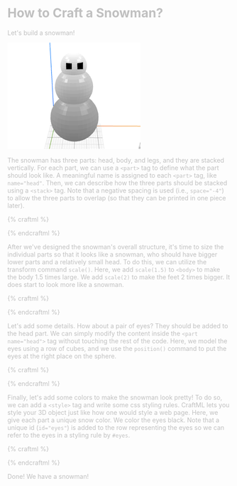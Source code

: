 # How to Craft a Snowman?

Let's build a snowman!

![objective](objective.png)

The snowman has three parts: head, body, and legs, and they are stacked vertically.
For each part, we can use a `<part>` tag to define what the part should look like.
A meaningful name is assigned to each `<part>` tag, like `name="head"`. Then, we
can describe how the three parts should be stacked using a `<stack>` tag. Note
that a negative spacing is used (i.e., `space="-4"`) to allow the three parts to
overlap (so that they can be printed in one piece later).

{% craftml %}
<part name="head">
  <sphere/>
</part>
<part name="body">
  <sphere/>
</part>
<part name="legs">
  <sphere/>
</part>

<stack spacing="-4">
  <head/>
  <body/>
  <legs/>
</stack>
{% endcraftml %}

After we've designed the snowman's overall structure, it's time to size the individual
parts so that it looks like a snowman, who should have bigger lower parts and
a relatively small head. To do this, we can utilize the transform command `scale()`.
Here, we add `scale(1.5)` to `<body>` to make the body 1.5 times large. We add
`scale(2)` to make the feet 2 times bigger. It does start to look more like a snowman.

{% craftml %}
<part name="head">
  <sphere/>
</part>
<part name="body">
  <sphere/>
</part>
<part name="legs">
  <sphere/>
</part>

<stack spacing="-4">
  <head/>
  <body t="scale(1.5)"/>
  <legs t="scale(2)"/>
</stack>
{% endcraftml %}

Let's add some details. How about a pair of eyes? They should be added to
the head part. We can simply modify the content inside the `<part name="head">`
tag without touching the rest of the code. Here, we model the eyes using
a row of cubes, and we use the `position()` command to put the eyes
at the right place on the sphere.

{% craftml %}
<part name="head">
  <sphere/>
  <row spacing="2" t="position(2.5 8 5)">
    <cube size="2 2 2"/>
    <cube size="2 2 2"/>
  </row>
</part>
<part name="body">
  <sphere/>
</part>
<part name="legs">
  <sphere/>
</part>

<stack spacing="-4">
  <head/>
  <body t="scale(1.5)"/>
  <legs t="scale(2)"/>
</stack>
{% endcraftml %}

Finally, let's add some colors to make the snowman look pretty! To do so,
we can add a `<style>` tag and write some css styling rules. CraftML lets you
style your 3D object just like how one would style a web page. Here, we
give each part a unique snow color. We color the eyes black. Note that
a unique id (`id="eyes"`) is added to the row representing the eyes so
we can refer to the eyes in a styling rule by `#eyes`.

{% craftml %}
<style>
  head { color: white}
  body { color: silver}
  legs {color: grey}
  #eyes { color: black}
</style>

<part name="head">
  <sphere/>
  <row spacing="2" t="position(2.5 8 5)" id="eyes">
    <cube size="2 2 2"/>
    <cube size="2 2 2"/>
  </row>
</part>
<part name="body">
  <sphere/>
</part>
<part name="legs">
  <sphere/>
</part>

<stack spacing="-4">
  <head/>
  <body t="scale(1.5)"/>
  <legs t="scale(2)"/>
</stack>
{% endcraftml %}

Done! We have a snowman!
